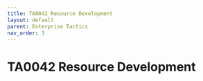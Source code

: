 ```yaml
---
title: TA0042 Resource Development
layout: default
parent: Enterprise Tactics
nav_order: 3
---
```


# TA0042 Resource Development